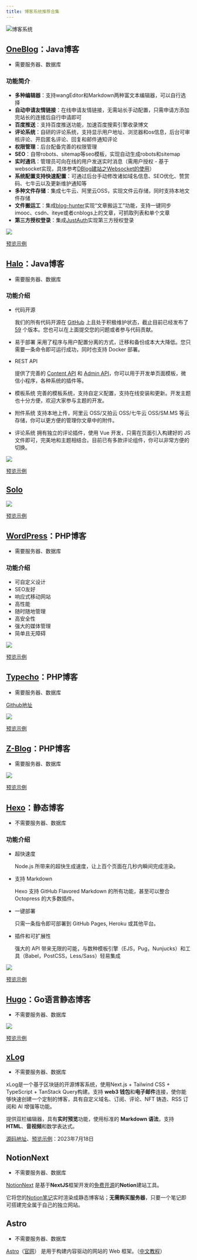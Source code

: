 ```yaml
---
title: 博客系统推荐合集
---
```


![博客系统](https://usacdn.wangdu.site/file/blog-cdn/WP-CDN-02/2023/202301291357785.webp)

## [OneBlog](https://gitee.com/yadong.zhang/DBlog)：Java博客

- 需要服务器、数据库

### 功能简介

- **多种编辑器**：支持wangEditor和Markdown两种富文本编辑器，可以自行选择
- **自动申请友情链接**：在线申请友情链接，无需站长手动配置，只需申请方添加完站长的连接后自行申请即可
- **百度推送**：支持百度推送功能，加速百度搜索引擎收录博文
- **评论系统**：自研的评论系统，支持显示用户地址、浏览器和os信息，后台可审核评论、开启匿名评论、回复和邮件通知评论
- **权限管理**：后台配备完善的权限管理
- **SEO**：自带robots、sitemap等seo模板，实现自动生成robots和sitemap
- **实时通讯**：管理员可向在线的用户发送实时消息（需用户授权 - 基于websocket实现，具体参考[DBlog建站之Websocket的使用](https://docs.zhyd.me/article/111)）
- **系统配置支持快速配置**：可通过后台手动修改诸如域名信息、SEO优化、赞赏码、七牛云以及更新维护通知等
- **多种文件存储**：集成七牛云、阿里云OSS，实现文件云存储，同时支持本地文件存储
- **文件搬运工**：集成[blog-hunter](https://gitee.com/yadong.zhang/blog-hunter)实现“文章搬运工”功能，支持一键同步imooc、csdn、iteye或者cnblogs上的文章，可抓取列表和单个文章
- **第三方授权登录**：集成[JustAuth](https://gitee.com/yadong.zhang/JustAuth)实现第三方授权登录

![](https://usacdn.wangdu.site/file/blog-cdn/WP-CDN/20210322102300.webp)

[预览示例](http://www.itsoku.com/)

## [Halo](https://github.com/halo-dev/halo)：Java博客

- 需要服务器、数据库

### 功能介绍

- 代码开源

  我们的所有代码开源在 [GitHub](https://github.com/halo-dev) 上且处于积极维护状态，截止目前已经发布了 [59](https://github.com/halo-dev/halo/releases) 个版本。您也可以在上面提交您的问题或者参与代码贡献。

- 易于部署
采用了程序与用户配置分离的方式，迁移和备份成本大大降低。您只需要一条命令即可运行成功，同时也支持 Docker 部署。

- REST API

  提供了完善的 [Content API](https://api.halo.run/content-api.html) 和 [Admin API](https://api.halo.run/admin-api.html)，你可以用于开发单页面模板，微信小程序，各种系统的插件等。
  
- 模板系统
完善的模板系统，支持自定义配置，支持在线安装和更新。开发主题也十分方便，欢迎大家参与主题的开发。

- 附件系统
支持本地上传，阿里云 OSS/又拍云 OSS/七牛云 OSS/SM.MS 等云存储，你可以更方便的管理你文章中的附件。

- 评论系统
拥有独立的评论插件，使用 Vue 开发，只需在页面引入构建好的 JS 文件即可，完美地和主题相结合。目前已有多款评论组件，你可以非常方便的切换。

![](https://usacdn.wangdu.site/file/blog-cdn/WP-CDN/20210322102925.webp)

[预览示例](https://blog.chihiro.org.cn/)

## [Solo](https://gitee.com/dl88250/solo)

![](https://usacdn.wangdu.site/file/blog-cdn/WP-CDN/20210322103326.webp)

[预览示例](https://88250.b3log.org/)

## [WordPress](https://cn.wordpress.org/)：PHP博客

- 需要服务器、数据库

### 功能介绍

- 可自定义设计
- SEO友好
- 响应式移动网站
- 高性能
- 随时随地管理
- 高安全性
- 强大的媒体管理
- 简单且无障碍

![](https://usacdn.wangdu.site/file/blog-cdn/WP-CDN/20210322104129.webp)

[预览示例](https://www.wangdu.site/)

## [Typecho](http://typecho.org/)：PHP博客

- 需要服务器、数据库

[Github地址](https://github.com/typecho/typecho/)

![](https://usacdn.wangdu.site/file/blog-cdn/WP-CDN/20210322104733.webp)

[预览示例](http://www.eknown.cn/)

## [Z-Blog](https://www.zblogcn.com/)：PHP博客

- 需要服务器、数据库

![](https://usacdn.wangdu.site/file/blog-cdn/WP-CDN/20210322103921.webp)

[预览示例](https://blog.zblogcn.com/)

## [Hexo](https://hexo.io/zh-cn/)：静态博客

- 不需要服务器、数据库

### 功能介绍

- 超快速度

  Node.js 所带来的超快生成速度，让上百个页面在几秒内瞬间完成渲染。

- 支持 Markdown

  Hexo 支持 GitHub Flavored Markdown 的所有功能，甚至可以整合 Octopress 的大多数插件。

- 一键部署

  只需一条指令即可部署到 GitHub Pages, Heroku 或其他平台。

- 插件和可扩展性

  强大的 API 带来无限的可能，与数种模板引擎（EJS，Pug，Nunjucks）和工具（Babel，PostCSS，Less/Sass）轻易集成

![](https://usacdn.wangdu.site/file/blog-cdn/WP-CDN/20210322104920.webp)

[预览示例](https://blog.wangdu.site/)

## [Hugo](https://gohugo.io/)：Go语言静态博客

- 不需要服务器、数据库

![](https://usacdn.wangdu.site/file/blog-cdn/WP-CDN/20210322105459.webp)

[预览示例](https://ublogger.netlify.app/)

## [xLog](https://xlog.app/)

- 不需要服务器、数据库

xLog是一个基于区块链的开源博客系统，使用Next.js + Tailwind CSS + TypeScript + TanStack Query构建。支持 **web3 钱包**和**电子邮件**连接，使你能够快速创建一个定制的博客，具有自定义域名、订阅、评论、NFT 铸造、RSS 订阅和 AI 增强等功能。

提供双栏编辑器，具有**实时预览**功能，使用标准的 **Markdown 语法**，支持 **HTML**、**音视频**和数学表达式。

[源码地址](https://github.com/Crossbell-Box/xlog)、[预览示例](https://xlog.wangdu.site/)：2023年7月18日

## NotionNext

- 不需要服务器、数据库

[NotionNext](https://www.tangly1024.com/) 是基于**NextJS**框架开发的[免费开源](https://github.com/tangly1024/NotionNext)的**Notion**建站工具。

它将您的[Notion笔记](https://tangly1024.com/article/notion)实时渲染成静态博客站；**无需购买服务器**，只要一个笔记即可搭建完全属于自己的独立网站。

## Astro

- 不需要服务器、数据库

[Astro](https://astro-cn.com/)（[官网](https://astro.build/)） 是用于构建内容驱动的网站的 Web 框架。（[中文教程](https://docs.astro.build/zh-cn/getting-started/)）

